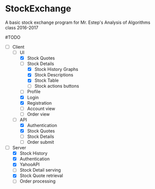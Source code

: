 # StockExchange

A basic stock exchange program for Mr. Estep's Analysis of Algorithms class 2016-2017



#TODO

- [ ] Client
  - [ ] UI
    - [x] Stock Quotes
    - [ ] Stock Details
      - [x] Stock History Graphs
      - [x] Stock Descriptions
      - [x] Stock Table
      - [ ] Stock actions buttons 
    - [ ] Profile
    - [x] Login
    - [x] Registration
    - [ ] Account view
    - [ ] Order view
  - [ ] API
    - [x] Authentication
    - [x] Stock Quotes
    - [ ] Stock Details
    - [ ] Order submit
- [ ] Server
  - [x] Stock History
  - [x] Authentication
  - [x] YahooAPI
  - [ ] Stock Detail serving
  - [x] Stock Quote retrieval
  - [ ] Order processing